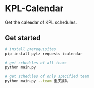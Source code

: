 # KPL-Calendar

Get the calendar of KPL schedules.

## Get started

```bash
# install prerequisites
pip install pytz requests icalendar

# get schedules of all teams
python main.py

# get schedules of only specified team
python main.py --team 重庆狼队
```
